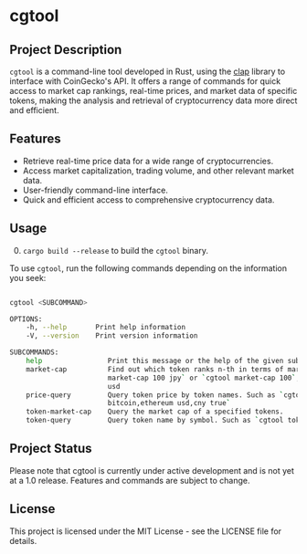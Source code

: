 # cgtool

## Project Description
`cgtool` is a command-line tool developed in Rust, using the [clap](https://github.com/clap-rs/clap) library to interface with CoinGecko's API. It offers a range of commands for quick access to market cap rankings, real-time prices, and market data of specific tokens, making the analysis and retrieval of cryptocurrency data more direct and efficient.

## Features
- Retrieve real-time price data for a wide range of cryptocurrencies.
- Access market capitalization, trading volume, and other relevant market data.
- User-friendly command-line interface.
- Quick and efficient access to comprehensive cryptocurrency data.

## Usage

0. `cargo build --release` to build the `cgtool` binary.

To use `cgtool`, run the following commands depending on the information you seek:

```bash

cgtool <SUBCOMMAND>

OPTIONS:
    -h, --help       Print help information
    -V, --version    Print version information

SUBCOMMANDS:
    help                Print this message or the help of the given subcommand(s)
    market-cap          Find out which token ranks n-th in terms of market cap. Such as `cgtool
                        market-cap 100 jpy` or `cgtool market-cap 100`, default vs_currency is
                        usd    
    price-query         Query token price by token names. Such as `cgtool price-query
                        bitcoin,ethereum usd,cny true`
    token-market-cap    Query the market cap of a specified tokens.
    token-query         Query token name by symbol. Such as `cgtool token-query btc`
```

## Project Status
Please note that cgtool is currently under active development and is not yet at a 1.0 release. Features and commands are subject to change.

## License
This project is licensed under the MIT License - see the LICENSE file for details.
